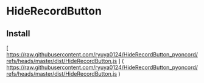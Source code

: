 # HideRecordButton

## Install
[ https://raw.githubusercontent.com/ryuya0124/HideRecordButton_pyoncord/refs/heads/master/dist/HideRecordButton.js ]
( https://raw.githubusercontent.com/ryuya0124/HideRecordButton_pyoncord/refs/heads/master/dist/HideRecordButton.js )
